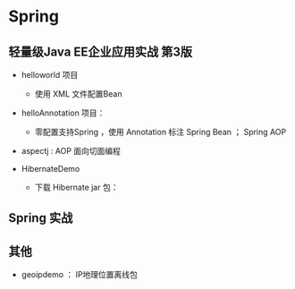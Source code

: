 # Spring

## 轻量级Java EE企业应用实战 第3版

- helloworld 项目
   	- 使用 XML 文件配置Bean

- helloAnnotation 项目：
	- 零配置支持Spring ，使用 Annotation 标注 Spring Bean ； Spring AOP

- aspectj : AOP 面向切面编程

- HibernateDemo
	- 下载 Hibernate jar 包： 

## Spring  实战


## 其他

- geoipdemo ： IP地理位置离线包


